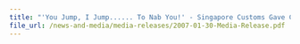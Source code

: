 ```yaml
---
title: "'You Jump, I Jump...... To Nab You!' - Singapore Customs Gave Chase at Sea, Four Arrested and Over 36,000 Packets Duty-Unpaid Cigarettes Seized"
file_url: /news-and-media/media-releases/2007-01-30-Media-Release.pdf
---
```

